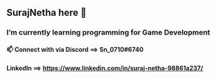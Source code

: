 ## SurajNetha here 👋

### I’m currently learning programming for Game Development
#### 📫 Connect with via Discord ==> Sn_0710#6740 
####                      LinkedIn ==> https://www.linkedin.com/in/suraj-netha-98861a237/                            

